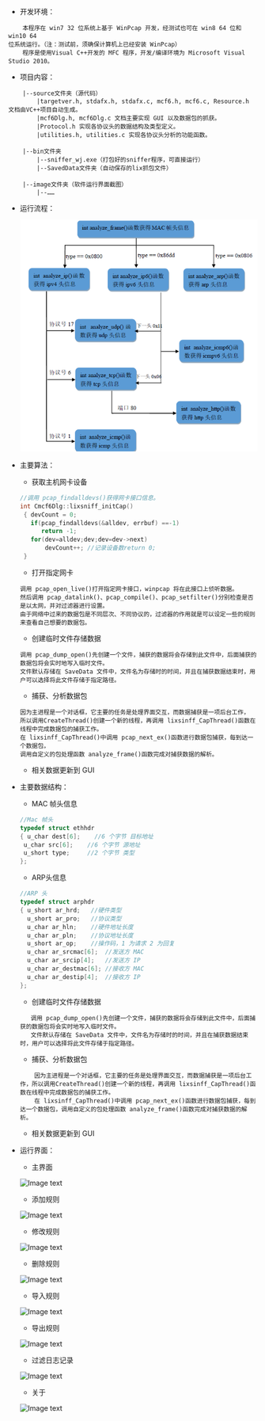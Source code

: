  - 开发环境：
```
    本程序在 win7 32 位系统上基于 WinPcap 开发，经测试也可在 win8 64 位和 win10 64
位系统运行。（注：测试前，须确保计算机上已经安装 WinPcap）
    程序是使用Visual C++开发的 MFC 程序，开发/编译环境为 Microsoft Visual Studio 2010。
```

 - 项目内容：
```
    |--source文件夹（源代码）
    	|targetver.h, stdafx.h, stdafx.c, mcf6.h, mcf6.c, Resource.h 文档由VC++项目自动生成。
    	|mcf6Dlg.h, mcf6Dlg.c 文档主要实现 GUI 以及数据包的抓获。
    	|Protocol.h 实现各协议头的数据结构及类型定义。
    	|utilities.h, utilities.c 实现各协议头分析的功能函数。

    |--bin文件夹
        |--sniffer_wj.exe（打包好的sniffer程序，可直接运行）
        |--SavedData文件夹（自动保存的lix抓包文件）

    |--image文件夹（软件运行界面截图）
    	|--……

```

 - 运行流程：

    ![Image text](/image/流程图.png)

 - 主要算法：

     - 获取主机网卡设备
     ```c++
    //调用 pcap_findalldevs()获得网卡接口信息。
    int Cmcf6Dlg::lixsniff_initCap()
      { devCount = 0;
        if(pcap_findalldevs(&alldev, errbuf) ==-1)
           return -1; 
        for(dev=alldev;dev;dev=dev->next) 
            devCount++;	//记录设备数return 0;
      }
    ```

     - 打开指定网卡
    ```
    调用 pcap_open_live()打开指定网卡接口，winpcap 将在此接口上侦听数据。
    然后调用 pcap_datalink()、pcap_compile()、pcap_setfilter()分别检查是否是以太网，并对过滤器进行设置。
    由于网络中过来的数据包是不同层次、不同协议的，过滤器的作用就是可以设定一些的规则来查看自己想要的数据包。
    ```

     - 创建临时文件存储数据
     ```
    调用 pcap_dump_open()先创建一个文件，捕获的数据将会存储到此文件中，后面捕获的数据包将会实时地写入临时文件。
    文件默认存储在 SaveData 文件中，文件名为存储时的时间，并且在捕获数据结束时，用户可以选择将此文件存储于指定路径。
     ```

    - 捕获、分析数据包
    ```
    因为主进程是一个对话框，它主要的任务是处理界面交互，而数据捕获是一项后台工作，
    所以调用CreateThread()创建一个新的线程，再调用 lixsinff_CapThread()函数在线程中完成数据包的捕获工作。
    在 lixsinff_CapThread()中调用 pcap_next_ex()函数进行数据包捕获，每到达一个数据包，
    调用自定义的包处理函数 analyze_frame()函数完成对捕获数据的解析。
    ```

    - 相关数据更新到 GUI

 - 主要数据结构：

     - MAC 帧头信息
     ```c++
    //Mac 帧头
    typedef struct ethhdr
    { u_char dest[6];    //6 个字节 目标地址
      u_char src[6];    //6 个字节 源地址
      u_short type;     //2 个字节 类型
    };
     ```

     - ARP头信息
    ```c++
    //ARP 头
    typedef struct arphdr
    { u_short ar_hrd;	//硬件类型
      u_short ar_pro;	//协议类型
      u_char ar_hln;	//硬件地址长度
      u_char ar_pln;	//协议地址长度
      u_short ar_op;	//操作码，1 为请求 2 为回复
      u_char ar_srcmac[6];	//发送方 MAC 
      u_char ar_srcip[4];	//发送方 IP 
      u_char ar_destmac[6];	//接收方 MAC  
      u_char ar_destip[4];	//接收方 IP
    };
    ```

     - 创建临时文件存储数据
     ```
        调用 pcap_dump_open()先创建一个文件，捕获的数据将会存储到此文件中，后面捕获的数据包将会实时地写入临时文件。
        文件默认存储在 SaveData 文件中，文件名为存储时的时间，并且在捕获数据结束时，用户可以选择将此文件存储于指定路径。
     ```

    - 捕获、分析数据包
    ```
        因为主进程是一个对话框，它主要的任务是处理界面交互，而数据捕获是一项后台工作，所以调用CreateThread()创建一个新的线程，再调用 lixsinff_CapThread()函数在线程中完成数据包的捕获工作。
        在 lixsinff_CapThread()中调用 pcap_next_ex()函数进行数据包捕获，每到达一个数据包，调用自定义的包处理函数 analyze_frame()函数完成对捕获数据的解析。
    ```

    - 相关数据更新到 GUI



 - 运行界面：
 	 - 主界面

 	![Image text](/image/MainWindow.png)
 	 - 添加规则

 	![Image text](/image/AddRule.png)
 	 - 修改规则

 	![Image text](/image/ModifyRule.png)
 	 - 删除规则

 	![Image text](/image/DeleteRule.png)
 	 - 导入规则

 	![Image text](/image/ImportRule.png)
 	 - 导出规则

 	![Image text](/image/ExportRule.png)
 	 - 过滤日志记录

 	![Image text](/image/Log.png)
 	 - 关于

 	![Image text](/image/About.png)


